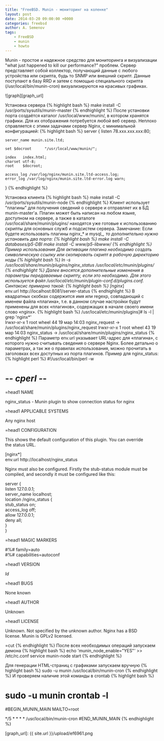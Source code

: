 ```yaml
---
title: "FreeBSD. Munin - мониторинг на коленке"
layout: post
date: 2014-03-20 09:00:00 +0000
categories: freebsd
author: A. Semenov
tags: 
    - FreeBSD 
    - munin 
    - howto
---
```


Munin - простое и надежное средство для мониторинга и визуализации "what just happened to kill our performance?" проблем. Сервер представляет собой коллектор, получающий данные с любого устройства или скрипта, будь то SNMP или внешний скрипт. Данные поступают в базу RRD и затем с помощью специального скрипта (/usr/local/bin/munin-cron) визуализируются на красивых графиках.

![graph][graph_url]

Установка сервера
{% highlight bash %}
make install -C /usr/ports/sysutils/munin-master
{% endhighlight %}
После установки порта создаётся каталог /usr/local/www/munin/, в котором хранятся графики. Для их отображения потребуется любой веб сервер. Неплохо справляется с этими задачами сервер Nginx, с минимальной конфигурацией:
{% highlight bash %}
server {
    listen 78.xxx.xxx.xxx:80;

    server_name munin.site.ltd; 

    set $docroot      "/usr/local/www/munin/";

    index   index.html;
    charset utf-8;
    root    $docroot;

    access_log /var/log/nginx/munin.site.ltd-access.log;
    error_log /var/log/nginx/munin.site.ltd-error.log warn;
}
{% endhighlight %}

Установка клиента
{% highlight bash %}
make install -C /usr/ports/sysutils/munin-node
{% endhighlight %}
Клиент использует "плагины" для получения сведений о сервере и отправляет их в БД munin-master'а. Плагин может быть написан на любом языке, доступном на сервере, а также в каталоге /usr/local/share/munin/plugins/ находятся уже готовые к использованию скрипты для основных служб и подсистем сервера.
Замечание: Если будете использовать плагины nginx_* и mysql_*, то дополнительно нужно установить два порта:
{% highlight bash %}
make install -C databases/p5-DBI
make install -C www/p5-libwww/
{% endhighlight %}
Пример использования
Для активации плагина необходимо создать символическую ссылку или скопировать скрипт в рабочую директорию ноды
{% highlight bash %}
ln -s /usr/local/share/munin/plugins/nginx_status /usr/local/etc/munin/plugins/
{% endhighlight %}
Далее вносятся дополнительные изменения в параметры передаваемые скрипту, если это необходимо. Для этого используется файл /usr/local/etc/munin/plugin-conf.d/plugins.conf.
Синтаксис примерно такой:
{% highlight bash %}
[nginx*]                                                                                                                                                              
env.url http://localhost:8081/server-status 
{% endhighlight %}
В квадратных скобках содержится имя или regexp, совпадающий с именем файла «плагина», т.е. в данном случае настройки будут применены для всех «плагинов», содержащих в начале своего имени слово «nginx».
{% highlight bash %}
/usr/local/etc/munin/plugins]# ls -l | grep 'nginx*'                                                                                                         
lrwxr-xr-x  1 root  wheel  44 19 мар 14:03 nginx_request -> /usr/local/share/munin/plugins/nginx_request
lrwxr-xr-x  1 root  wheel  43 19 мар 14:03 nginx_status -> /usr/local/share/munin/plugins/nginx_status
{% endhighlight %}
Параметр env.url указывает URL-адрес для «плагина», с которого нужно считывать сведения о сервере Nginx.
Более детально о параметрах, а так же о правилах использования, можно прочитать в заголовках всех доступных из порта плагинов. Пример для nginx_status:
{% highlight perl %}
#!/usr/local/bin/perl -w                                                                                                                                                
# -*- cperl -*-                                                                                                                                                         
                                                                                                                                                                        
=head1 NAME                                                                                                                                                             
                                                                                                                                                                        
nginx_status - Munin plugin to show connection status for nginx                                                                                                         
                                                                                                                                                                        
=head1 APPLICABLE SYSTEMS                                                                                                                                               
                                                                                                                                                                        
Any nginx host                                                                                                                                                          
                                                                                                                                                                        
=head1 CONFIGURATION                                                                                                                                                    
                                                                                                                                                                        
This shows the default configuration of this plugin.  You can override                                                                                                  
the status URL.                                                                                                                                                         
                                                                                                                                                                        
  [nginx*]                                                                                                                                                              
      env.url http://localhost/nginx_status                                                                                                                             
                                                                                                                                                                        
Nginx must also be configured.  Firstly the stub-status module must be                                                                                                  
compiled, and secondly it must be configured like this:                                                                                                                 
                                                                                                                                                                        
  server {                                                                                                                                                              
        listen 127.0.0.1;                                                                                                                                               
        server_name localhost;                                                                                                                                          
        location /nginx_status {                                                                                                                                        
                stub_status on;                                                                                                                                         
                access_log   off;                                                                                                                                       
                allow 127.0.0.1;                                                                                                                                        
                deny all;                                                                                                                                               
        }                                                                                                                                                               
  }                                                                                                                                                                     
                                                                                                                                                                        
=head1 MAGIC MARKERS                                                                                                                                                    
                                                                                                                                                                        
  #%# family=auto                                                                                                                                                       
  #%# capabilities=autoconf   
                                                                                                                                          
=head1 VERSION                                                                                                                                                          
                                                                                                                                                                        
  $Id$                                                                                                                                                                  
                                                                                                                                                                        
=head1 BUGS                                                                                                                                                             
                                                                                                                                                                        
None known                                                                                                                                                              
                                                                                                                                                                        
=head1 AUTHOR                                                                                                                                                           
                                                                                                                                                                        
Unknown                                                                                                                                                                 
                                                                                                                                                                        
=head1 LICENSE                                                                                                                                                          
                                                                                                                                                                        
Unknown.  Not specified by the unknown author.  Nginx has a BSD                                                                                                         
license.  Munin is GPLv2 licensed.                                                                                                                                      
                                                                                                                                                                        
=cut
{% endhighlight %}
После всех необходимых операций запускаем демона
{% highlight bash %}
echo 'munin_node_enable="YES"' >> /etc/rc.conf 
service munin-node start
{% endhighlight %}

Для генерации HTML-страниц с графиками запускаем вручную
{% highlight bash %}
sudo -u munin /usr/local/bin/munin-cron
{% endhighlight %}
И проверяем наличие этой команды в crontab
{% highlight bash %}
# sudo -u munin crontab -l                                                                                                                        
#BEGIN_MUNIN_MAIN
MAILTO=root

*/5 * * * *     /usr/local/bin/munin-cron
#END_MUNIN_MAIN
{% endhighlight %}

[graph_url]: {{ site.url }}/upload/ef6961.png 

